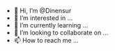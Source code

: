 - 👋 Hi, I’m @Dinensur
- 👀 I’m interested in ...
- 🌱 I’m currently learning ...
- 💞️ I’m looking to collaborate on ...
- 📫 How to reach me ...

<!---
Dinensur/Dinensur is a ✨ special ✨ repository because its `README.md` (this file) appears on your GitHub profile.
You can click the Preview link to take a look at your changes.
--->
